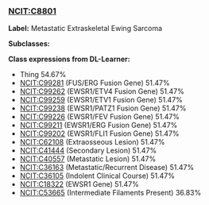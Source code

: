 
### [NCIT:C8801](http://purl.obolibrary.org/obo/NCIT_C8801)
**Label:** Metastatic Extraskeletal Ewing Sarcoma

**Subclasses:** 

**Class expressions from DL-Learner:**

- Thing 54.67%
- [NCIT:C99281](http://purl.obolibrary.org/obo/NCIT_C99281) (FUS/ERG Fusion Gene) 51.47%
- [NCIT:C99262](http://purl.obolibrary.org/obo/NCIT_C99262) (EWSR1/ETV4 Fusion Gene) 51.47%
- [NCIT:C99259](http://purl.obolibrary.org/obo/NCIT_C99259) (EWSR1/ETV1 Fusion Gene) 51.47%
- [NCIT:C99238](http://purl.obolibrary.org/obo/NCIT_C99238) (EWSR1/PATZ1 Fusion Gene) 51.47%
- [NCIT:C99226](http://purl.obolibrary.org/obo/NCIT_C99226) (EWSR1/FEV Fusion Gene) 51.47%
- [NCIT:C99211](http://purl.obolibrary.org/obo/NCIT_C99211) (EWSR1/ERG Fusion Gene) 51.47%
- [NCIT:C99202](http://purl.obolibrary.org/obo/NCIT_C99202) (EWSR1/FLI1 Fusion Gene) 51.47%
- [NCIT:C62108](http://purl.obolibrary.org/obo/NCIT_C62108) (Extraosseous Lesion) 51.47%
- [NCIT:C41444](http://purl.obolibrary.org/obo/NCIT_C41444) (Secondary Lesion) 51.47%
- [NCIT:C40557](http://purl.obolibrary.org/obo/NCIT_C40557) (Metastatic Lesion) 51.47%
- [NCIT:C36163](http://purl.obolibrary.org/obo/NCIT_C36163) (Metastatic/Recurrent Disease) 51.47%
- [NCIT:C36105](http://purl.obolibrary.org/obo/NCIT_C36105) (Indolent Clinical Course) 51.47%
- [NCIT:C18322](http://purl.obolibrary.org/obo/NCIT_C18322) (EWSR1 Gene) 51.47%
- [NCIT:C53665](http://purl.obolibrary.org/obo/NCIT_C53665) (Intermediate Filaments Present) 36.83%


